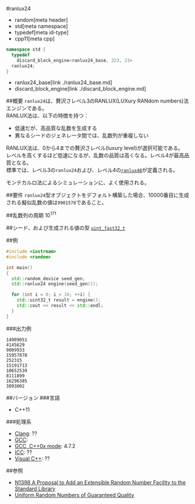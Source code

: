 #ranlux24
* random[meta header]
* std[meta namespace]
* typedef[meta id-type]
* cpp11[meta cpp]

```cpp
namespace std {
  typedef
    discard_block_engine<ranlux24_base, 223, 23>
  ranlux24;
}
```
* ranlux24_base[link ./ranlux24_base.md]
* discard_block_engine[link ./discard_block_engine.md]

##概要
`ranlux24`は、贅沢さレベル3のRANLUX(LUXury RANdom numbers)法エンジンである。  
RANLUX法は、以下の特徴を持つ：

- 低速だが、高品質な乱数を生成する
- 異なるシードのジェネレータ間では、乱数列が重複しない


RANLUX法は、0から4までの贅沢さレベル(luxury level)が選択可能である。  
レベルを高くするほど低速になるが、乱数の品質は高くなる。レベル4が最高品質となる。  
標準では、レベル3の`ranlux24`および、レベル4の[`ranlux48`](./ranlux48.md)が定義される。  
  
モンテカルロ法によるシミュレーションに、よく使用される。  


##要件
`ranlux24`型オブジェクトをデフォルト構築した場合、10000番目に生成される擬似乱数の値は`9901578`であること。


##乱数列の周期
10<sup>171</sup>


##シード、および生成される値の型
[`uint_fast32_t`](/reference/cstdint/uint_fast32_t.md)


##例
```cpp
#include <iostream>
#include <random>

int main()
{
  std::random_device seed_gen;
  std::ranlux24 engine(seed_gen());

  for (int i = 0; i < 10; ++i) {
    std::uint32_t result = engine();
    std::cout << result << std::endl;
  }
}
```

###出力例
```
14989051
4145629
9009933
15957878
252315
15191713
10652539
8111899
16296385
3893002
```

##バージョン
###言語
- C++11

###処理系
- [Clang](/implementation.md#clang): ??
- [GCC](/implementation.md#gcc): 
- [GCC, C++0x mode](/implementation.md#gcc): 4.7.2
- [ICC](/implementation.md#icc): ??
- [Visual C++](/implementation.md#visual_cpp): ??


##参照
- [N1398 A Proposal to Add an Extensible Random Number Facility to the Standard Library](http://www.open-std.org/jtc1/sc22/wg21/docs/papers/2002/n1398.html)
- [Uniform Random Numbers of Guaranteed Quality](http://wwwasdoc.web.cern.ch/wwwasdoc/shortwrupsdir/v115/top.html)

